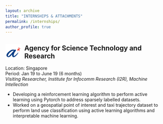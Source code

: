 ```yaml
---
layout: archive
title: "INTERNSHIPS & ATTACHMENTS"
permalink: /internships/
author_profile: true
---
```


<div>
<img align="left" width="50" height="50" src="/images/astar.png" style="margin-right: 10px"> 
<h2>
Agency for Science Technology and Research
</h2> 
</div>

Location: Singapore\
Period: Jan 19 to June 19 (6 months)\
*Visiting Researcher, Institute for Infocomm Research (I2R), Machine Intellection*
* Developing a reinforcement learning algorithm to perform active learning using Pytorch to address sparsely labelled datasets.
* Worked on a geospatial point of interest and taxi trajectory dataset to perform land use classification using active learning algorithms and interpretable machine learning.